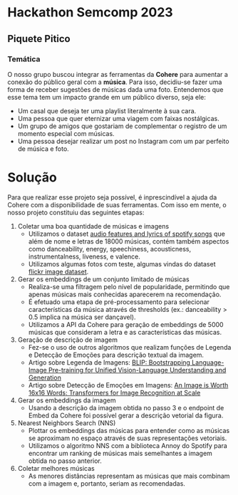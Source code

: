 # Hackathon Semcomp 2023
## Piquete Pitico
### Temática
O nosso grupo buscou integrar as ferramentas da **Cohere** para aumentar a conexão do público geral com a **música**. 
Para isso, decidiu-se fazer uma forma de receber sugestões de músicas dada uma foto. Entendemos que esse tema tem um impacto grande em um público diverso, seja ele:

* Um casal que deseja ter uma playlist literalmente à sua cara.
* Uma pessoa que quer eternizar uma viagem com faixas nostálgicas.
* Um grupo de amigos que gostariam de complementar o registro de um momento especial com músicas.
* Uma pessoa desejar realizar um post no Instagram com um par perfeito de música e foto.

# Solução
Para que realizar esse projeto seja possível, é inprescindível a ajuda da Cohere com a disponibilidade de suas ferramentas. Com isso em mente, o nosso projeto constituiu das seguintes etapas:
1. Coletar uma boa quantidade de músicas e imagens
   * Utilizamos o dataset [audio features and lyrics of spotify songs](https://www.kaggle.com/datasets/imuhammad/audio-features-and-lyrics-of-spotify-songs) que além de nome e letras de 18000 músicas, contém também aspectos como danceability, energy, speechiness,	acousticness,	instrumentalness,	liveness, e	valence.
   * Utilizamos algumas fotos com teste, algumas vindas do dataset [flickr image dataset](https://www.kaggle.com/datasets/hsankesara/flickr-image-dataset).
2. Gerar os embeddings de um conjunto limitado de músicas
   *  Realiza-se uma filtragem pelo nível de popularidade, permitindo que apenas músicas mais conhecidas aparecerem na recomendação.
   *  É efetuado uma etapa de pré-processamento para selecionar características da música através de thresholds  (ex.: danceability > 0.5 implica na música ser dançavel).
   *  Utilizamos a API da Cohere para geração de embeddings de 5000 músicas que consideram a letra e as características das músicas.
3. Geração de descrição de imagem
   * Fez-se o uso de outros algoritmos que realizam funções de Legenda e Detecção de Emoções para descrição textual da imagem.
   * Artigo sobre Legenda de Imagens: [BLIP: Bootstrapping Language-Image Pre-training for Unified Vision-Language Understanding and Generation](https://arxiv.org/abs/2201.12086)
   * Artigo sobre Detecção de Emoções em Imagens: [An Image is Worth 16x16 Words: Transformers for Image Recognition at Scale](https://arxiv.org/abs/2010.11929)
4. Gerar os embeddings da imagem
   * Usando a descrição da imagem obtida no passo 3 e o endpoint de Embed da Cohere foi possível gerar a descrição vetorial da figura.
5. Nearest Neighbors Search (NNS)
   * Plottar os embeddings das músicas para entender como as músicas se aproximam no espaço através de suas representações vetoriais.
   * Utilizamos o algoritmo NNS com a biblioteca Annoy do Spotify para encontrar um ranking de músicas mais semelhantes a imagem obtida no passo anterior.
6. Coletar melhores músicas
   * As menores distâncias representam as músicas que mais combinam com a imagem e, portanto, seriam as recomendadas.
